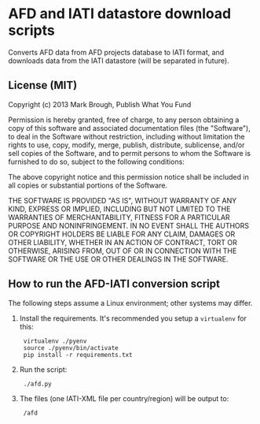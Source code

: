 # AFD and IATI datastore download scripts
Converts AFD data from AFD projects database to IATI format, and downloads
data from the IATI datastore (will be separated in future).

## License (MIT)

Copyright (c) 2013 Mark Brough, Publish What You Fund

Permission is hereby granted, free of charge, to any person obtaining a copy
of this software and associated documentation files (the "Software"), to deal
in the Software without restriction, including without limitation the rights
to use, copy, modify, merge, publish, distribute, sublicense, and/or sell
copies of the Software, and to permit persons to whom the Software is
furnished to do so, subject to the following conditions:

The above copyright notice and this permission notice shall be included in
all copies or substantial portions of the Software.

THE SOFTWARE IS PROVIDED "AS IS", WITHOUT WARRANTY OF ANY KIND, EXPRESS OR
IMPLIED, INCLUDING BUT NOT LIMITED TO THE WARRANTIES OF MERCHANTABILITY,
FITNESS FOR A PARTICULAR PURPOSE AND NONINFRINGEMENT. IN NO EVENT SHALL THE
AUTHORS OR COPYRIGHT HOLDERS BE LIABLE FOR ANY CLAIM, DAMAGES OR OTHER
LIABILITY, WHETHER IN AN ACTION OF CONTRACT, TORT OR OTHERWISE, ARISING FROM,
OUT OF OR IN CONNECTION WITH THE SOFTWARE OR THE USE OR OTHER DEALINGS IN
THE SOFTWARE.

## How to run the AFD-IATI conversion script

The following steps assume a Linux environment; other systems may differ.

1. Install the requirements. It's recommended you setup a `virtualenv` for this:

        virtualenv ./pyenv
        source ./pyenv/bin/activate
        pip install -r requirements.txt

2. Run the script:

        ./afd.py

3. The files (one IATI-XML file per country/region) will be output to:

        /afd
